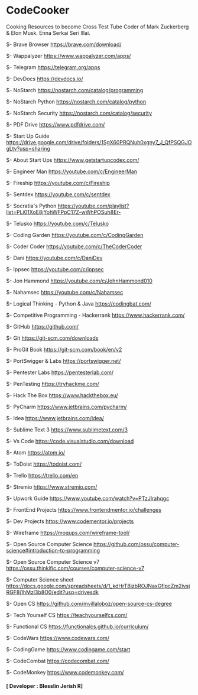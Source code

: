 # CodeCooker
Cooking Resources to become Cross Test Tube Coder of Mark Zuckerberg &amp; Elon Musk. Enna Serkai Seri Illai.

$- Brave Browser
https://brave.com/download/

$- Wappalyzer
https://www.wappalyzer.com/apps/

$- Telegram
https://telegram.org/apps

$- DevDocs
https://devdocs.io/

$- NoStarch
https://nostarch.com/catalog/programming

$- NoStarch Python
https://nostarch.com/catalog/python

$- NoStarch Security
https://nostarch.com/catalog/security

$- PDF Drive
https://www.pdfdrive.com/

$- Start Up Guide
https://drive.google.com/drive/folders/1SgX60PRQNuh0xgny7_J_QfPSQGJOgLtv?usp=sharing

$- About Start Ups
https://www.getstartupcodex.com/

$- Engineer Man
https://youtube.com/c/EngineerMan

$- Fireship
https://youtube.com/c/Fireship

$- Sentdex
https://youtube.com/c/sentdex

$- Socratia's Python
https://youtube.com/playlist?list=PLi01XoE8jYohWFPpC17Z-wWhPOSuh8Er-

$- Telusko
https://youtube.com/c/Telusko

$- Coding Garden
https://youtube.com/c/CodingGarden

$- Coder Coder
https://youtube.com/c/TheCoderCoder

$- Dani
https://youtube.com/c/DaniDev

$- Ippsec
https://youtube.com/c/ippsec

$- Jon Hammond
https://youtube.com/c/JohnHammond010

$- Nahamsec
https://youtube.com/c/Nahamsec

$- Logical Thinking - Python & Java
https://codingbat.com/

$- Competitive Programming - Hackerrank
https://www.hackerrank.com/

$- GitHub
https://github.com/ 

$- Git
https://git-scm.com/downloads

$- ProGit Book
https://git-scm.com/book/en/v2

$- PortSwigger & Labs
https://portswigger.net/

$- Pentester Labs
https://pentesterlab.com/

$- PenTesting
https://tryhackme.com/

$- Hack The Box
https://www.hackthebox.eu/

$- PyCharm
https://www.jetbrains.com/pycharm/

$- Idea
https://www.jetbrains.com/idea/

$- Sublime Text 3
https://www.sublimetext.com/3

$- Vs Code
https://code.visualstudio.com/download

$- Atom
https://atom.io/

$- ToDoist
https://todoist.com/

$- Trello
https://trello.com/en

$- Stremio
https://www.stremio.com/

$- Upwork Guide
https://www.youtube.com/watch?v=PTzJlrahqgc

$- FrontEnd Projects
https://www.frontendmentor.io/challenges

$- Dev Projects
https://www.codementor.io/projects

$- Wireframe
https://moqups.com/wireframe-tool/

$- Open Source Computer Science
https://github.com/ossu/computer-science#introduction-to-programming

$- Open Source Computer Science v7
https://ossu.thinkific.com/courses/computer-science-v7

$- Computer Science sheet
https://docs.google.com/spreadsheets/d/1_kdHrT8izbROJNaxGflpcZm2ivsjRGF8j1hMzl3b8O0/edit?usp=drivesdk

$- Open CS
https://github.com/mvillaloboz/open-source-cs-degree

$- Tech Yourself CS
https://teachyourselfcs.com/

$- Functional CS
https://functionalcs.github.io/curriculum/

$- CodeWars
https://www.codewars.com/

$- CodingGame
https://www.codingame.com/start

$- CodeCombat
https://codecombat.com/

$- CodeMonkey
https://www.codemonkey.com/


#### **[ Developer : Blesslin Jerish R]**
